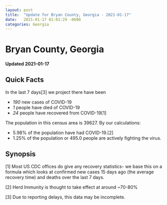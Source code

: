 ```yaml
---
layout: post
title:  "Update for Bryan County, Georgia - 2021-01-17"
date:   2021-01-17 01:01:29 -0600
categories: Georgia
---
```


# Bryan County, Georgia
#### Updated 2021-01-17

## Quick Facts

In the last 7 days[3] we project there have been
- *190* new cases of COVID-19
- *1* people have died of COVID-19
- *24* people have recovered from COVID-19[1]

The population in this census area is 39627. By our calculations:
- 5.98% of the population have had COVID-19.[2]
- 1.25% of the population or 495.0 people are actively fighting the virus.

## Synopsis




[1] Most US CDC offices do give any recovery statistics- we base this on a formula which looks at confirmed new cases
15 days ago (the average recovery time) and deaths over the last 7 days.

[2] Herd Immunity is thought to take effect at around ~70-80%

[3] Due to reporting delays, this data may be incomplete.
 
    